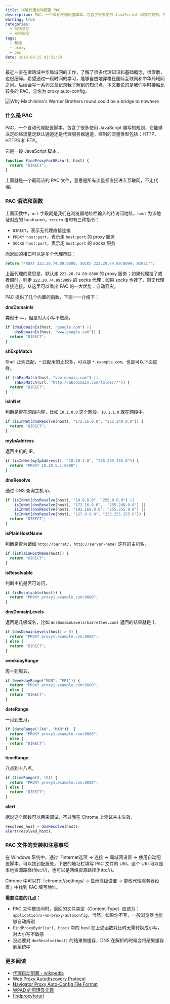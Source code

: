 ```yaml
---
title: 详解代理自动配置 PAC
description: PAC，一个自动代理配置脚本，包含了很多使用 JavaScript 编写的规则，它能够决定网络流量走默认通道还是代理服务器通道，控制的流量类型包括：HTTP、HTTPS 和 FTP。
warning: true
categories:
  - 网络交互
  - 网络安全
tags:
  - 翻墙
  - proxy
  - pac
date: 2016-08-25 01:31:50
---
```


最近一直在做跨域中华局域网的工作，了解了很多代理知识和基础概念，很零散，也很细碎。希望通过一段时间的学习，能够自由地穿梭在国际互联网和中华局域网之间。后续会写一系列文章记录我了解到的知识点，本文要说的是我们平时接触比较多的 PAC，全名为 proxy auto-config。

![Why Machinima's Warner Brothers round could be a bridge to nowhere](https://cdn.jsdelivr.net/gh/barretlee/blog/blog/src/blogimgs/2016/08/25/6c0378f8gw1f75co9fseuj20p00dwwhk.jpg)<!--<source src="http://ww4.sinaimg.cn/large/6c0378f8gw1f75co9fseuj20p00dwwhk.jpg">-->

<!--more-->

### 什么是 PAC

PAC，一个自动代理配置脚本，包含了很多使用 JavaScript 编写的规则，它能够决定网络流量走默认通道还是代理服务器通道，控制的流量类型包括：HTTP、HTTPS 和 FTP。

它是一段 JavaScript 脚本：

```javascript
function FindProxyForURL(url, host) {
  return "DIRECT";
}
```

上面就是一个最简洁的 PAC 文件，意思是所有流量都直接进入互联网，不走代理。

### PAC 语法和函数

上面函数中，`url` 字段就是我们在浏览器地址栏输入的待访问地址，`host` 为该地址对应的 hostname，`return` 语句有三种指令：

- `DIRECT`，表示无代理直接连接
- `PROXY host:port`，表示走 `host:port` 的 proxy 服务
- `SOCKS host:port`，表示走 `host:port` 的 socks 服务

而返回的接口可以是多个代理串联：

```javascript
return "PROXY 222.20.74.89:8800; SOCKS 222.20.74.89:8899; DIRECT";
```

上面代理的意思是，默认走 `222.20.74.89:8800` 的 proxy 服务；如果代理挂了或者超时，则走 `222.20.74.89:8899` 的 socks 代理；如果 socks 也挂了，则无代理直接连接。从这里可以看出 PAC 的一大优势：自动容灾。

PAC 提供了几个内置的函数，下面一一介绍下：

**dnsDomainIs**

类似于 `==`，但是对大小写不敏感，

```javascript
if (dnsDomainIs(host, "google.com") || 
    dnsDomainIs(host, "www.google.com")) {
  return "DIRECT";
}
```

**shExpMatch**

Shell 正则匹配，`*` 匹配用的比较多，可以是 `*.example.com`，也是可以下面这样，

```javascript
if (shExpMatch(host, "vpn.domain.com") ||
    shExpMatch(url, "http://abcdomain.com/folder/*")) {
  return "DIRECT"; 
}
```

**isInNet**

判断是否在网段内容，比如 `10.1.0.0` 这个网段，`10.1.1.0` 就在网段中，

```javascript
if (isInNet(dnsResolve(host), "172.16.0.0", "255.240.0.0")) {
  return "DIRECT";
}
```

**myIpAddress**

返回主机的 IP，

```javascript
if (isInNet(myIpAddress(), "10.10.1.0", "255.255.255.0")) {
  return "PROXY 10.10.5.1:8080";
}
```

**dnsResolve**

通过 DNS 查询主机 ip，

```javascript
if (isInNet(dnsResolve(host), "10.0.0.0", "255.0.0.0") ||
    isInNet(dnsResolve(host), "172.16.0.0",  "255.240.0.0") ||
    isInNet(dnsResolve(host), "192.168.0.0", "255.255.0.0") ||
    isInNet(dnsResolve(host), "127.0.0.0", "255.255.255.0")) {
  return "DIRECT";
}
```

**isPlainHostName**

判断是否为诸如 `http://barret/`，`http://server-name/` 这样的主机名，

```javascript
if (isPlainHostName(host)) {
  return "DIRECT";
}
```

**isResolvable**

判断主机是否可访问，

```javascript
if (isResolvable(host)) {
  return "PROXY proxy1.example.com:8080";
}
```

**dnsDomainLevels**

返回是几级域名，比如 `dnsDomainLevels(barretlee.com)` 返回的结果就是 1，

```javascript
if (dnsDomainLevels(host) > 0) {
  return "PROXY proxy1.example.com:8080";
} else {
  return "DIRECT";
}
```

**weekdayRange**

周一到周五，

```javascript
if (weekdayRange("MON", "FRI")) {
  return "PROXY proxy1.example.com:8080";
} else {
  return "DIRECT";
}
```

**dateRange**

一月到五月，

```javascript
if (dateRange("JAN", "MAR"))  {
  return "PROXY proxy1.example.com:8080";  
} else {
  return "DIRECT";
}
```

**timeRange**

八点到十八点，

```javascript
if (timeRange(8, 18)) {
  return "PROXY proxy1.example.com:8080";
} else {
  return "DIRECT";  
}
```

**alert**

据说这个函数可以用来调试，不过我在 Chrome 上测试并未生效，

```javascript
resolved_host = dnsResolve(host);
alert(resolved_host);
```


### PAC 文件的安装和注意事项

在 Windows 系统中，通过「Internet选项 -> 连接 -> 局域网设置 -> 使用自动配置脚本」可以找到配置处，下放的地址栏填写  PAC 文件的 URI，这个 URI 可以是本地资源路径(file:///)，也可以是网络资源路径(http://)。

Chrome 中可以在「chrome://settings/ -> 显示高级设置 -> 更改代理服务器设置」中找到 PAC 填写地址。

**需要注意的几点：**

- PAC 文件被访问时，返回的文件类型（Content-Type）应该为：`application/x-ns-proxy-autoconfig`，当然，如果你不写，一般浏览器也能够自动辨别
- `FindProxyByUrl(url, host)` 中的 host 在上述函数对比时无需转换成小写，对大小写不敏感
- 没必要对 `dnsResolve(host)` 的结果做缓存，DNS 在解析的时候会将结果缓存到系统中

### 更多阅读

- [代理自动配置 - wikipedia](https://zh.wikipedia.org/wiki/%E4%BB%A3%E7%90%86%E8%87%AA%E5%8A%A8%E9%85%8D%E7%BD%AE)
- [Web Proxy Autodiscovery Protocol](https://en.wikipedia.org/wiki/Web_Proxy_Autodiscovery_Protocol)
- [Navigator Proxy Auto-Config File Format](https://web.archive.org/web/20070602031929/http://wp.netscape.com/eng/mozilla/2.0/relnotes/demo/proxy-live.html)
- [WPAD 的原理及实现](https://www.ibm.com/developerworks/cn/linux/1309_quwei_wpad/)
- [findproxyforurl](http://findproxyforurl.com/)